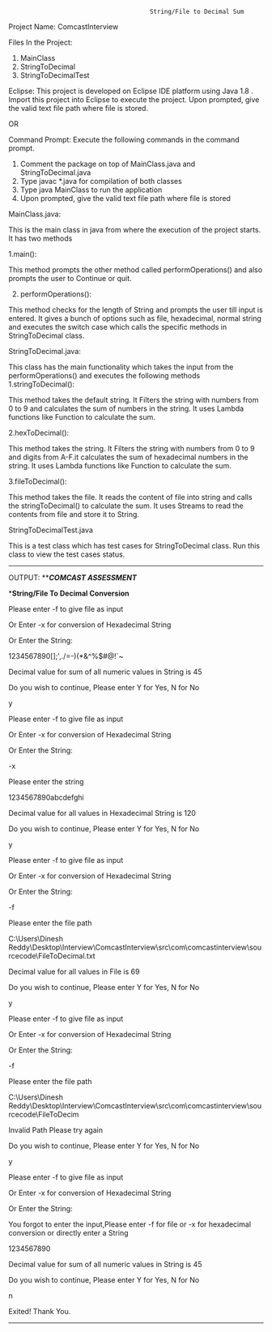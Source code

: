                                           String/File to Decimal Sum
Project Name: ComcastInterview

Files In the Project:
1.	MainClass
2.	StringToDecimal
3.	StringToDecimalTest

Eclipse:  This project is developed on Eclipse IDE platform using Java 1.8 . Import this project into Eclipse to execute the project. Upon prompted, give the valid text file path where file is stored.

OR

Command Prompt: Execute the following commands in the command prompt.
1.	Comment the package on top of MainClass.java and StringToDecimal.java
2.	Type javac *.java for compilation of both classes
3.	Type java MainClass to run the application
4.	Upon prompted, give the valid text file path where file is stored

MainClass.java:

This is the main class in java from where the execution of the project starts. It has two methods

1.main():

This method prompts the other method called performOperations() and also prompts the user to Continue or quit.

2. performOperations():

This method checks for the length of String and prompts the user till input is entered. It gives a bunch of options such as file, hexadecimal, normal string and executes the switch case which calls the specific methods in StringToDecimal class.

StringToDecimal.java:

This class has the main functionality which takes the input from the performOperations() and executes the following methods
1.stringToDecimal():

This method takes the default string. It Filters the string with numbers from 0 to 9 and calculates the sum of numbers in the string. It uses Lambda functions like Function to calculate the sum.
 
2.hexToDecimal():

This method takes the string. It Filters the string with numbers from 0 to 9 and digits from A-F.it calculates the sum of hexadecimal numbers in the string. It uses Lambda functions like Function to calculate the sum. 

3.fileToDecimal():

This method takes the file. It reads the content of file into string and calls the stringToDecimal() to calculate the sum. It uses Streams to read the contents from file and store it to String.

StringToDecimalTest.java

This is a test class which has test cases for StringToDecimal class. Run this class to view the test cases status.

---------------------------------------------------------------------------------------------------------------------

OUTPUT:
***********************************COMCAST ASSESSMENT*********************************

***************************String/File To Decimal Conversion**************************

Please enter -f to give file as input

Or Enter -x for conversion of Hexadecimal String

Or Enter the String: 

1234567890[];',./=-)(*&^%$#@!`~

Decimal value for sum of all numeric values in String is 45

Do you wish to continue, Please enter Y for Yes, N for No

y

Please enter -f to give file as input

Or Enter -x for conversion of Hexadecimal String

Or Enter the String: 

-x

Please enter the string

1234567890abcdefghi

Decimal value for all values in Hexadecimal String is 120

Do you wish to continue, Please enter Y for Yes, N for No

y

Please enter -f to give file as input

Or Enter -x for conversion of Hexadecimal String

Or Enter the String: 

-f

Please enter the file path

C:\Users\Dinesh Reddy\Desktop\Interview\ComcastInterview\src\com\comcastinterview\sourcecode\FileToDecimal.txt

Decimal value for all values in File is 69

Do you wish to continue, Please enter Y for Yes, N for No

y

Please enter -f to give file as input

Or Enter -x for conversion of Hexadecimal String

Or Enter the String: 

-f

Please enter the file path

C:\Users\Dinesh Reddy\Desktop\Interview\ComcastInterview\src\com\comcastinterview\sourcecode\FileToDecim

Invalid Path Please try again

Do you wish to continue, Please enter Y for Yes, N for No

y

Please enter -f to give file as input

Or Enter -x for conversion of Hexadecimal String

Or Enter the String: 

You forgot to enter the input,Please enter -f for file or -x for hexadecimal conversion or directly enter a String

1234567890

Decimal value for sum of all numeric values in String is 45

Do you wish to continue, Please enter Y for Yes, N for No

n

Exited! Thank You.

-------------------------------------------------------------------------------------


